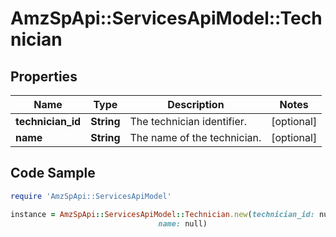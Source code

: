 # AmzSpApi::ServicesApiModel::Technician

## Properties

Name | Type | Description | Notes
------------ | ------------- | ------------- | -------------
**technician_id** | **String** | The technician identifier. | [optional] 
**name** | **String** | The name of the technician. | [optional] 

## Code Sample

```ruby
require 'AmzSpApi::ServicesApiModel'

instance = AmzSpApi::ServicesApiModel::Technician.new(technician_id: null,
                                 name: null)
```


